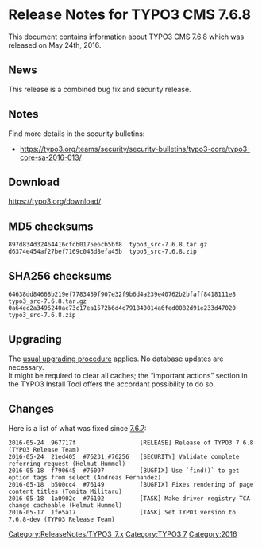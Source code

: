 Release Notes for TYPO3 CMS 7.6.8
=================================

This document contains information about TYPO3 CMS 7.6.8 which was
released on May 24th, 2016.

News
----

This release is a combined bug fix and security release.

Notes
-----

Find more details in the security bulletins:

-   <https://typo3.org/teams/security/security-bulletins/typo3-core/typo3-core-sa-2016-013/>

Download
--------

<https://typo3.org/download/>

MD5 checksums
-------------

    897d834d32464416cfcb0175e6cb5bf8  typo3_src-7.6.8.tar.gz
    d6374e454af27bef7169c043d8efa45b  typo3_src-7.6.8.zip

SHA256 checksums
----------------

    64638dd84668b219ef7783459f907e32f9b6d4a239e40762b2bfaff8418111e8  typo3_src-7.6.8.tar.gz
    0a64ec2a3496240ac73c17ea1572b6d4c791840014a6fed0082d91e233d47020  typo3_src-7.6.8.zip

Upgrading
---------

The [usual upgrading
procedure](https://docs.typo3.org/typo3cms/InstallationGuide/) applies.
No database updates are necessary.\
It might be required to clear all caches; the “important actions”
section in the TYPO3 Install Tool offers the accordant possibility to do
so.

Changes
-------

Here is a list of what was fixed since
[7.6.7](TYPO3_CMS_7.6.7 "wikilink"):

    2016-05-24  967717f                  [RELEASE] Release of TYPO3 7.6.8 (TYPO3 Release Team)
    2016-05-24  21ed405  #76231,#76256   [SECURITY] Validate complete referring request (Helmut Hummel)
    2016-05-18  f790645  #76097          [BUGFIX] Use `find()` to get option tags from select (Andreas Fernandez)
    2016-05-18  b500cc4  #76149          [BUGFIX] Fixes rendering of page content titles (Tomita Militaru)
    2016-05-18  1a0902c  #76102          [TASK] Make driver registry TCA change cacheable (Helmut Hummel)
    2016-05-17  1fe5a17                  [TASK] Set TYPO3 version to 7.6.8-dev (TYPO3 Release Team)

<Category:ReleaseNotes/TYPO3_7.x> [Category:TYPO3
7](Category:TYPO3_7 "wikilink") <Category:2016>
